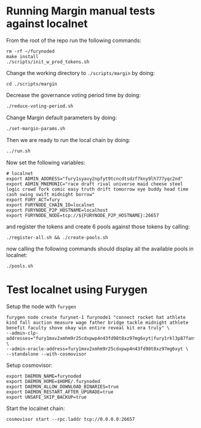 # Running Margin manual tests against localnet

From the root of the repo run the following commands:

```
rm -rf ~/furynoded
make install
./scripts/init_w_prod_tokens.sh
```

Change the working directory to `./scripts/margin` by doing:

```
cd ./scripts/margin
```

Decrease the governance voting period time by doing:

```bash
./reduce-voting-period.sh
```

Change Margin default parameters by doing:

```bash
./set-margin-params.sh
```

Then we are ready to run the local chain by doing:

```bash
../run.sh
```

Now set the following variables:

```
# localnet
export ADMIN_ADDRESS="fury1syavy2npfyt9tcncdtsdzf7kny9lh777yqc2nd"
export ADMIN_MNEMONIC="race draft rival universe maid cheese steel logic crowd fork comic easy truth drift tomorrow eye buddy head time cash swing swift midnight borrow"
export FURY_ACT=fury
export FURYNODE_CHAIN_ID=localnet
export FURYNODE_P2P_HOSTNAME=localhost
export FURYNODE_NODE=tcp://${FURYNODE_P2P_HOSTNAME}:26657
```

and register the tokens and create 6 pools against those tokens by calling:

```
./register-all.sh && ./create-pools.sh
```

now calling the following commands should display all the available pools in localnet:

```
./pools.sh
```

# Test localnet using Furygen

Setup the node with `furygen`

```
furygen node create furynet-1 furynode1 "connect rocket hat athlete kind fall auction measure wage father bridge tackle midnight athlete benefit faculty shove okay win entire reveal kit era truly" \
--admin-clp-addresses="fury1mxv2xmhm9r25cdxpwp4n43fd98t8xz97mg6xyt|fury1rkl3p87fanf8srn44lp9xrxx8smtux4mfjhwf2" \
--admin-oracle-address=fury1mxv2xmhm9r25cdxpwp4n43fd98t8xz97mg6xyt \
--standalone --with-cosmovisor
```

Setup cosmovisor:

```
export DAEMON_NAME=furynoded
export DAEMON_HOME=$HOME/.furynoded
export DAEMON_ALLOW_DOWNLOAD_BINARIES=true
export DAEMON_RESTART_AFTER_UPGRADE=true
export UNSAFE_SKIP_BACKUP=true
```

Start the localnet chain:

```
cosmovisor start --rpc.laddr tcp://0.0.0.0:26657
```

